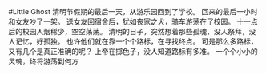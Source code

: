 #Little Ghost
清明节假期的最后一天，从游乐园回到了学校。
回来的最后一小时和女友吵了一架。
送女友回宿舍后，犹如丧家之犬，骑车游荡在了校园。
十一点后的校园人烟稀少，空空荡荡。
清明的日子，突然想着那些孤魂，没人祭拜，没人记忆，好孤独。
也许他们就在靠一个个路标，在寻找终点。
可是那么多路标，又有几个是真正准确的呢？
上帝在掷色子，没人知道路标有多准。
一个个小小的灵魂，终将游荡到何方